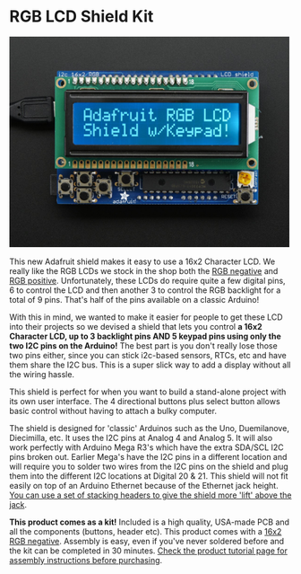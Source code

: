 # RGB LCD Shield Kit

<a href="http://www.adafruit.com/products/714"><img src="assets/board.jpg?raw=true" width="500px"></a>

This new Adafruit shield makes it easy to use a 16x2 Character LCD. We really like the RGB LCDs we stock in the shop both the [RGB negative](http://www.adafruit.com/products/399) and [RGB positive](http://www.adafruit.com/products/398). Unfortunately, these LCDs do require quite a few digital pins, 6 to control the LCD and then another 3 to control the RGB backlight for a total of 9 pins. That's half of the pins available on a classic Arduino!

With this in mind, we wanted to make it easier for people to get these LCD into their projects so we devised a shield that lets you control __a 16x2 Character LCD, up to 3 backlight pins AND 5 keypad pins using only the two I2C pins on the Arduino!__ The best part is you don't really lose those two pins either, since you can stick i2c-based sensors, RTCs, etc and have them share the I2C bus. This is a super slick way to add a display without all the wiring hassle.

This shield is perfect for when you want to build a stand-alone project with its own user interface. The 4 directional buttons plus select button allows basic control without having to attach a bulky computer.

The shield is designed for 'classic' Arduinos such as the Uno, Duemilanove, Diecimilla, etc. It uses the I2C pins at Analog 4 and Analog 5. It will also work perfectly with Arduino Mega R3's which have the extra SDA/SCL I2C pins broken out. Earlier Mega's have the I2C pins in a different location and will require you to solder two wires from the I2C pins on the shield and plug them into the different I2C locations at Digital 20 & 21. This shield will not fit easily on top of an Arduino Ethernet because of the Ethernet jack height. [You can use a set of stacking headers to give the shield more 'lift' above the jack](http://www.adafruit.com/products/85).

__This product comes as a kit!__ Included is a high quality, USA-made PCB and all the components (buttons, header etc). This product comes with a [16x2 RGB negative](http://www.adafruit.com/products/399). Assembly is easy, even if you've never soldered before and the kit can be completed in 30 minutes. [Check the product tutorial page for assembly instructions before purchasing](http://learn.adafruit.com/rgb-lcd-shield).
